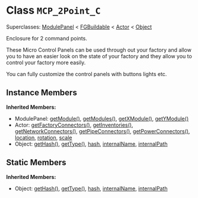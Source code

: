# Class <code>MCP_2Point_C</code>

Superclasses: <a href="ModulePanel.md">ModulePanel</a> < <a href="FGBuildable.md">FGBuildable</a> < <a href="Actor.md">Actor</a> < <a href="Object.md">Object</a>

Enclosure for 2 command points.

These Micro Control Panels can be used through out your factory and allow you to have an easier look on the state of your factory and they allow you to control your factory more easily.

You can fully customize the control panels with buttons lights etc.
## Instance Members
<b>Inherited Members:</b>
- ModulePanel: <a href="ModulePanel.md#getModule">getModule()</a>, <a href="ModulePanel.md#getModules">getModules()</a>, <a href="ModulePanel.md#getXModule">getXModule()</a>, <a href="ModulePanel.md#getYModule">getYModule()</a>
- Actor: <a href="Actor.md#getFactoryConnectors">getFactoryConnectors()</a>, <a href="Actor.md#getInventories">getInventories()</a>, <a href="Actor.md#getNetworkConnectors">getNetworkConnectors()</a>, <a href="Actor.md#getPipeConnectors">getPipeConnectors()</a>, <a href="Actor.md#getPowerConnectors">getPowerConnectors()</a>, <a href="Actor.md#location">location</a>, <a href="Actor.md#rotation">rotation</a>, <a href="Actor.md#scale">scale</a>
- Object: <a href="Object.md#getHash">getHash()</a>, <a href="Object.md#getType">getType()</a>, <a href="Object.md#hash">hash</a>, <a href="Object.md#internalName">internalName</a>, <a href="Object.md#internalPath">internalPath</a>
## Static Members
<b>Inherited Members:</b>
- Object: <a href="Object.md#getHash">getHash()</a>, <a href="Object.md#getType">getType()</a>, <a href="Object.md#hash">hash</a>, <a href="Object.md#internalName">internalName</a>, <a href="Object.md#internalPath">internalPath</a>
